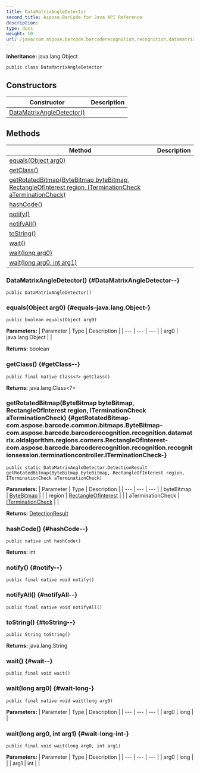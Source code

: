 ```yaml
---
title: DataMatrixAngleDetector
second_title: Aspose.BarCode for Java API Reference
description: 
type: docs
weight: 10
url: /java/com.aspose.barcode.barcoderecognition.recognition.datamatrix.oldalgorithm/datamatrixangledetector/
---
```

**Inheritance:**
java.lang.Object
```
public class DataMatrixAngleDetector
```
## Constructors

| Constructor | Description |
| --- | --- |
| [DataMatrixAngleDetector()](#DataMatrixAngleDetector--) |  |
## Methods

| Method | Description |
| --- | --- |
| [equals(Object arg0)](#equals-java.lang.Object-) |  |
| [getClass()](#getClass--) |  |
| [getRotatedBitmap(ByteBitmap byteBitmap, RectangleOfInterest region, ITerminationCheck aTerminationCheck)](#getRotatedBitmap-com.aspose.barcode.common.bitmaps.ByteBitmap-com.aspose.barcode.barcoderecognition.recognition.datamatrix.oldalgorithm.regions.corners.RectangleOfInterest-com.aspose.barcode.barcoderecognition.recognition.recognitionsession.terminationcontroller.ITerminationCheck-) |  |
| [hashCode()](#hashCode--) |  |
| [notify()](#notify--) |  |
| [notifyAll()](#notifyAll--) |  |
| [toString()](#toString--) |  |
| [wait()](#wait--) |  |
| [wait(long arg0)](#wait-long-) |  |
| [wait(long arg0, int arg1)](#wait-long-int-) |  |
### DataMatrixAngleDetector() {#DataMatrixAngleDetector--}
```
public DataMatrixAngleDetector()
```


### equals(Object arg0) {#equals-java.lang.Object-}
```
public boolean equals(Object arg0)
```




**Parameters:**
| Parameter | Type | Description |
| --- | --- | --- |
| arg0 | java.lang.Object |  |

**Returns:**
boolean
### getClass() {#getClass--}
```
public final native Class<?> getClass()
```




**Returns:**
java.lang.Class<?>
### getRotatedBitmap(ByteBitmap byteBitmap, RectangleOfInterest region, ITerminationCheck aTerminationCheck) {#getRotatedBitmap-com.aspose.barcode.common.bitmaps.ByteBitmap-com.aspose.barcode.barcoderecognition.recognition.datamatrix.oldalgorithm.regions.corners.RectangleOfInterest-com.aspose.barcode.barcoderecognition.recognition.recognitionsession.terminationcontroller.ITerminationCheck-}
```
public static DataMatrixAngleDetector.DetectionResult getRotatedBitmap(ByteBitmap byteBitmap, RectangleOfInterest region, ITerminationCheck aTerminationCheck)
```




**Parameters:**
| Parameter | Type | Description |
| --- | --- | --- |
| byteBitmap | [ByteBitmap](../../com.aspose.barcode.common.bitmaps/bytebitmap) |  |
| region | [RectangleOfInterest](../../com.aspose.barcode.barcoderecognition.recognition.datamatrix.oldalgorithm.regions.corners/rectangleofinterest) |  |
| aTerminationCheck | [ITerminationCheck](../../com.aspose.barcode.barcoderecognition.recognition.recognitionsession.terminationcontroller/iterminationcheck) |  |

**Returns:**
[DetectionResult](../../com.aspose.barcode.barcoderecognition.recognition.datamatrix.oldalgorithm/detectionresult)
### hashCode() {#hashCode--}
```
public native int hashCode()
```




**Returns:**
int
### notify() {#notify--}
```
public final native void notify()
```




### notifyAll() {#notifyAll--}
```
public final native void notifyAll()
```




### toString() {#toString--}
```
public String toString()
```




**Returns:**
java.lang.String
### wait() {#wait--}
```
public final void wait()
```




### wait(long arg0) {#wait-long-}
```
public final native void wait(long arg0)
```




**Parameters:**
| Parameter | Type | Description |
| --- | --- | --- |
| arg0 | long |  |

### wait(long arg0, int arg1) {#wait-long-int-}
```
public final void wait(long arg0, int arg1)
```




**Parameters:**
| Parameter | Type | Description |
| --- | --- | --- |
| arg0 | long |  |
| arg1 | int |  |

